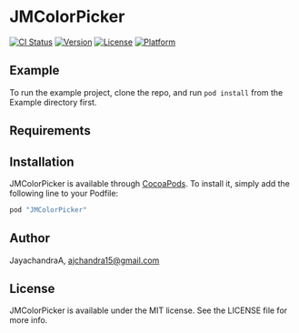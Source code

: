 # JMColorPicker

[![CI Status](http://img.shields.io/travis/JayachandraA/JMColorPicker.svg?style=flat)](https://travis-ci.org/JayachandraA/JMColorPicker)
[![Version](https://img.shields.io/cocoapods/v/JMColorPicker.svg?style=flat)](http://cocoapods.org/pods/JMColorPicker)
[![License](https://img.shields.io/cocoapods/l/JMColorPicker.svg?style=flat)](http://cocoapods.org/pods/JMColorPicker)
[![Platform](https://img.shields.io/cocoapods/p/JMColorPicker.svg?style=flat)](http://cocoapods.org/pods/JMColorPicker)

## Example

To run the example project, clone the repo, and run `pod install` from the Example directory first.

## Requirements

## Installation

JMColorPicker is available through [CocoaPods](http://cocoapods.org). To install
it, simply add the following line to your Podfile:

```ruby
pod "JMColorPicker"
```

## Author

JayachandraA, ajchandra15@gmail.com

## License

JMColorPicker is available under the MIT license. See the LICENSE file for more info.
